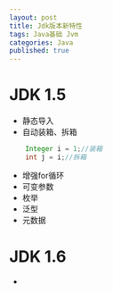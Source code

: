 ```yaml
---
layout: post
title: Jdk版本新特性
tags: Java基础 Jvm
categories: Java
published: true
---
```


# JDK 1.5

* 静态导入
* 自动装箱、拆箱

```java
	Integer i = 1;//装箱
	int j = i;//拆箱
```

* 增强for循环
* 可变参数
* 枚举
* 泛型
* 元数据

# JDK 1.6

*

